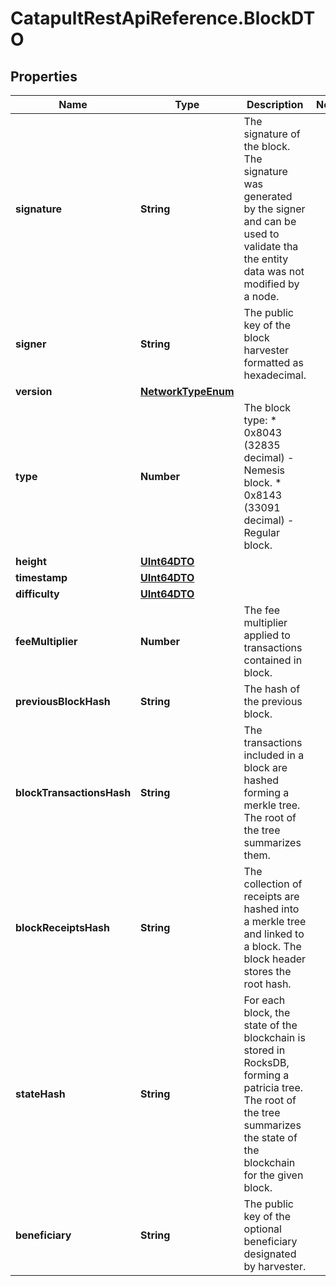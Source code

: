 # CatapultRestApiReference.BlockDTO

## Properties
Name | Type | Description | Notes
------------ | ------------- | ------------- | -------------
**signature** | **String** | The signature of the block. The signature was generated by the signer and can be used to validate tha the entity data was not modified by a node.  | 
**signer** | **String** | The public key of the block harvester formatted as hexadecimal. | 
**version** | [**NetworkTypeEnum**](NetworkTypeEnum.md) |  | 
**type** | **Number** | The block type: * 0x8043 (32835 decimal) - Nemesis block. * 0x8143 (33091 decimal) - Regular block.  | 
**height** | [**UInt64DTO**](UInt64DTO.md) |  | 
**timestamp** | [**UInt64DTO**](UInt64DTO.md) |  | 
**difficulty** | [**UInt64DTO**](UInt64DTO.md) |  | 
**feeMultiplier** | **Number** | The fee multiplier applied to transactions contained in block. | 
**previousBlockHash** | **String** | The hash of the previous block. | 
**blockTransactionsHash** | **String** | The transactions included in a block are hashed forming a merkle tree. The root of the tree summarizes them.  | 
**blockReceiptsHash** | **String** | The collection of receipts  are hashed into a merkle tree and linked to a block. The block header stores the root hash.  | 
**stateHash** | **String** | For each block, the state of the blockchain is stored in RocksDB, forming a patricia tree. The root of the tree summarizes the state of the blockchain for the given block.  | 
**beneficiary** | **String** | The public key of the optional beneficiary designated by harvester. | 


